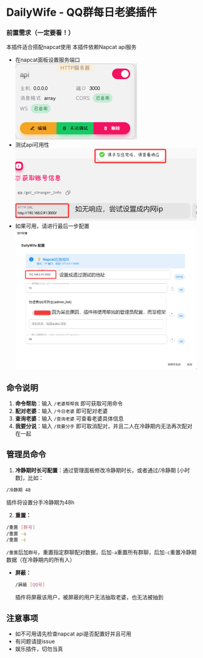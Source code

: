 # DailyWife - QQ群每日老婆插件

### 前置需求（一定要看！）
本插件适合搭配napcat使用
本插件依赖Napcat api服务
- 在napcat面板设置服务端口
![alt text](image.png)
- 测试api可用性
![alt text](301f794e4a4c678f820191548f3b4046.png)
- 如果可用，请进行最后一步配置
![alt text](image-1.png)

## 命令说明

1. **命令帮助**：输入 `/老婆帮帮我` 即可获取可用命令
2. **配对老婆**：输入 `/今日老婆` 即可配对老婆
3. **查询老婆**：输入 `/查询老婆` 可查看老婆具体信息
4. **我要分说**：输入 `/我要分手` 即可取消配对，并且二人在冷静期内无法再次配对在一起

## 管理员命令

1. **冷静期时长可配置**：通过管理面板修改冷静期时长，或者通过/冷静期 [小时数]，比如：
  ```bash
  /冷静期 48
  ```
  插件将设置分手冷静期为48h

2. **重置：**
  ```bash
  /重置 [群号]
  /重置 -a
  /重置 -c
  ```
  `/重置`后加`群号`，重置指定群聊配对数据，后加`-a`重置所有群聊，后加`-c`重置冷静期数据（在冷静期内的所有人）

- **屏蔽：**
  ```bash
  /屏蔽 [QQ号]
  ```
  插件将屏蔽该用户，被屏蔽的用户无法抽取老婆，也无法被抽到


## 注意事项

- 如不可用请先检查napcat api是否配置好并且可用
- 有问题请提issue
- 娱乐插件，切勿当真